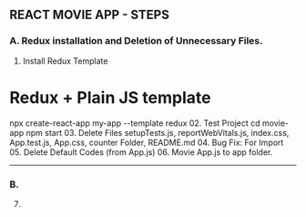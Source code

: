 ## REACT MOVIE APP - STEPS

### A. Redux installation and Deletion of Unnecessary Files.

01. Install Redux Template
# Redux + Plain JS template
npx create-react-app my-app --template redux
02. Test Project
cd movie-app
  npm start
03. Delete Files
setupTests.js, reportWebVitals.js, index.css, App.test.js, App.css, counter Folder, README.md
04. Bug Fix: For Import
05. Delete Default Codes (from App.js)
06. Movie App.js to app folder.

---
### B.

07. 

